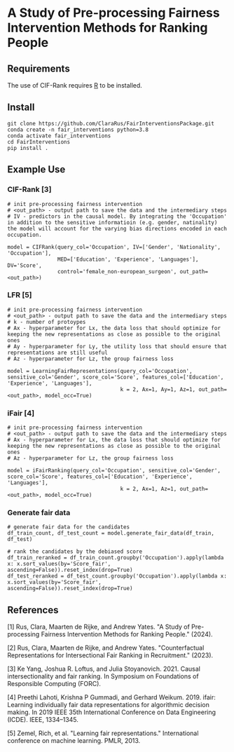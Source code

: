 # A Study of Pre-processing Fairness Intervention Methods for Ranking People
## Requirements
The use of CIF-Rank requires [R](https://cran.r-project.org/bin/linux/ubuntu/fullREADME.html#installing-r) to be installed.

## Install
```
git clone https://github.com/ClaraRus/FairInterventionsPackage.git
conda create -n fair_interventions python=3.8
conda activate fair_interventions
cd FairInterventions
pip install .
```
## Example Use

### CIF-Rank [3]
```
# init pre-processing fairness intervention
# <out_path> - output path to save the data and the intermediary steps
# IV - predictors in the causal model. By integrating the 'Occupation' in addition to the sensitive informatioin (e.g. gender, natinality) the model will account for the varying bias directions encoded in each occupation.

model = CIFRank(query_col='Occupation', IV=['Gender', 'Nationality', 'Occupation'],
                MED=['Education', 'Experience', 'Languages'], DV='Score',
                control='female_non-european_surgeon', out_path=<out_path>)
```
### LFR [5]
```
# init pre-processing fairness intervention
# <out_path> - output path to save the data and the intermediary steps
# k - number of protoypes
# Ax - hyperparameter for Lx, the data loss that should optimize for keeping the new representations as close as possible to the original ones
# Ay - hyperparameter for Ly, the utility loss that should ensure that representations are still useful
# Az - hyperparameter for Lz, the group fairness loss

model = LearningFairRepresentations(query_col='Occupation', sensitive_col='Gender', score_col='Score', features_col=['Education', 'Experience', 'Languages'],
                                    k = 2, Ax=1, Ay=1, Az=1, out_path=<out_path>, model_occ=True)
```

### iFair [4]
```
# init pre-processing fairness intervention
# <out_path> - output path to save the data and the intermediary steps
# Ax - hyperparameter for Lx, the data loss that should optimize for keeping the new representations as close as possible to the original ones
# Az - hyperparameter for Lz, the group fairness loss

model = iFairRanking(query_col='Occupation', sensitive_col='Gender', score_col='Score', features_col=['Education', 'Experience', 'Languages'],
                                    k = 2, Ax=1, Az=1, out_path=<out_path>, model_occ=True)

```
### Generate fair data
```
# generate fair data for the candidates
df_train_count, df_test_count = model.generate_fair_data(df_train, df_test)

# rank the candidates by the debiased score
df_train_reranked = df_train_count.groupby('Occupation').apply(lambda x: x.sort_values(by='Score_fair', ascending=False)).reset_index(drop=True)
df_test_reranked = df_test_count.groupby('Occupation').apply(lambda x: x.sort_values(by='Score_fair', ascending=False)).reset_index(drop=True)
```

## References
[1]
Rus, Clara, Maarten de Rijke, and Andrew Yates. "A Study of Pre-processing Fairness Intervention
Methods for Ranking People." (2024).

[2]
Rus, Clara, Maarten de Rijke, and Andrew Yates. "Counterfactual Representations for Intersectional Fair Ranking in Recruitment." (2023).

[3]
Ke Yang, Joshua R. Loftus, and Julia Stoyanovich. 2021. Causal intersectionality and fair ranking. In Symposium on Foundations of Responsible
Computing (FORC). 

[4]
Preethi Lahoti, Krishna P Gummadi, and Gerhard Weikum. 2019. ifair: Learning individually fair data representations for algorithmic decision
making. In 2019 IEEE 35th International Conference on Data Engineering (ICDE). IEEE, 1334–1345.

[5]
Zemel, Rich, et al. "Learning fair representations." International conference on machine learning. PMLR, 2013.
